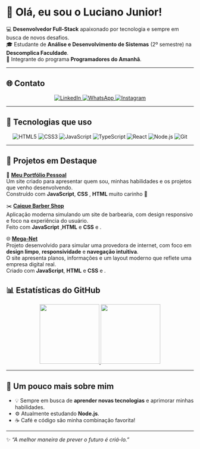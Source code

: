 # 👋 Olá, eu sou o Luciano Junior!

💻 **Desenvolvedor Full-Stack** apaixonado por tecnologia e sempre em busca de novos desafios.  
🎓 Estudante de **Análise e Desenvolvimento de Sistemas** (2º semestre) na **Descomplica Faculdade**.  
🐝 Integrante do programa **Programadores do Amanhã**.  

---

## 🌐 Contato

<p align="center">
  <a href="https://www.linkedin.com/in/luciano-oliveira-93389a228/" target="_blank">
    <img src="https://img.shields.io/badge/LinkedIn-0077B5?style=for-the-badge&logo=linkedin&logoColor=white" alt="LinkedIn"/>
  </a>
  <a href="https://wa.me/71987416836" target="_blank">
    <img src="https://img.shields.io/badge/WhatsApp-25D366?style=for-the-badge&logo=whatsapp&logoColor=white" alt="WhatsApp"/>
  </a>
  <a href="https://www.instagram.com/jr_oliveiiraa/" target="_blank">
    <img src="https://img.shields.io/badge/Instagram-E4405F?style=for-the-badge&logo=instagram&logoColor=white" alt="Instagram"/>
  </a>
</p>

---

## 🚀 Tecnologias que uso

<div align="center">
  <img src="https://img.shields.io/badge/HTML5-E34F26?style=for-the-badge&logo=html5&logoColor=white" alt="HTML5"/>
  <img src="https://img.shields.io/badge/CSS3-1572B6?style=for-the-badge&logo=css3&logoColor=white" alt="CSS3"/>
  <img src="https://img.shields.io/badge/JavaScript-F7DF1E?style=for-the-badge&logo=javascript&logoColor=black" alt="JavaScript"/>
  <img src="https://img.shields.io/badge/TypeScript-007ACC?style=for-the-badge&logo=typescript&logoColor=white" alt="TypeScript"/>
  <img src="https://img.shields.io/badge/React-20232A?style=for-the-badge&logo=react&logoColor=61DAFB" alt="React"/>
  <img src="https://img.shields.io/badge/Node.js-339933?style=for-the-badge&logo=nodedotjs&logoColor=white" alt="Node.js"/>
  <img src="https://img.shields.io/badge/Git-F05032?style=for-the-badge&logo=git&logoColor=white" alt="Git"/>
</div>

---

## 🚀 Projetos em Destaque

💼 **[Meu Portfólio Pessoal](https://lucianojunior-portifolio.vercel.app/)**  
Um site criado para apresentar quem sou, minhas habilidades e os projetos que venho desenvolvendo.  
Construído com **JavaScript**, **CSS** , **HTML** muito carinho 💙  

✂️ **[Caique Barber Shop](https://caique-barbe-shop.vercel.app/)**  
Aplicação moderna simulando um site de barbearia, com design responsivo e foco na experiência do usuário.  
Feito com **JavaScript** ,**HTML** e **CSS** e .  

🌐 **[Mega-Net](https://github.com/LucianoJunior18/mega-net)**  
Projeto desenvolvido para simular uma provedora de internet, com foco em **design limpo**, **responsividade** e **navegação intuitiva**.  
O site apresenta planos, informações e um layout moderno que reflete uma empresa digital real.  
Criado com **JavaScript**, **HTML** e **CSS** e .  


## 📊 Estatísticas do GitHub

<div align="center">
  <a href="https://github.com/LucianoJunior18">
    <img height="160em" src="https://github-readme-stats.vercel.app/api?username=LucianoJunior18&show_icons=true&theme=dracula&include_all_commits=true&count_private=true"/>
    <img height="160em" src="https://github-readme-stats.vercel.app/api/top-langs/?username=LucianoJunior18&layout=compact&langs_count=7&theme=dracula"/>
  </a>
</div>

---

## 🌱 Um pouco mais sobre mim

- 💡 Sempre em busca de **aprender novas tecnologias** e aprimorar minhas habilidades.    
- ⚙️ Atualmente estudando **Node.js**.  
- ☕ Café e código são minha combinação favorita!  

---

✨ *“A melhor maneira de prever o futuro é criá-lo.”*  
